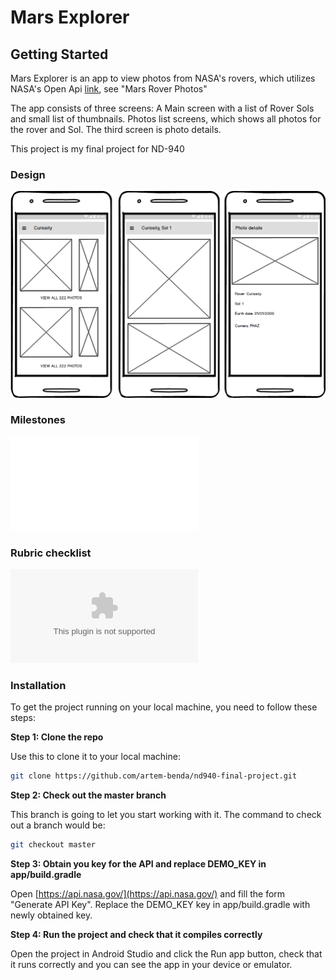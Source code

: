 # Mars Explorer

## Getting Started

Mars Explorer is an app to view photos from NASA's rovers, which utilizes NASA's Open Api [link](https://api.nasa.gov/), see "Mars Rover Photos"

The app consists of three screens: A Main screen with a list of Rover Sols and small list of thumbnails. Photos list screens, which shows all photos for the rover and Sol. The third screen is photo details. 

This project is my final project for ND-940

### Design

![Mock](doc/MarsExplorerMockup.png)

### Milestones

![Milestones](doc/milestones.MD)

### Rubric checklist

![Rubric](doc/final_project_rubric.docx)

### Installation

To get the project running on your local machine, you need to follow these steps:

**Step 1: Clone the repo**

Use this to clone it to your local machine:
```bash
git clone https://github.com/artem-benda/nd940-final-project.git
```

**Step 2: Check out the master branch**

This branch is going to let you start working with it. The command to check out a branch would be:

```bash
git checkout master
```
**Step 3: Obtain you key for the API and replace DEMO_KEY in app/build.gradle**

Open [https://api.nasa.gov/](https://api.nasa.gov/) and fill the form "Generate API Key". Replace the DEMO_KEY key in app/build.gradle with newly obtained key. 

**Step 4: Run the project and check that it compiles correctly**

Open the project in Android Studio and click the Run app button, check that it runs correctly and you can see the app in your device or emulator.

